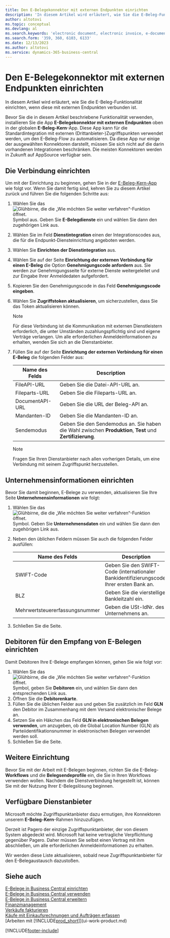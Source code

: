 ```yaml
---
title: Den E-Belegekonnektor mit externen Endpunkten einrichten
description: 'In diesem Artikel wird erläutert, wie Sie die E-Beleg-Funktionalität einrichten, wenn diese mit externen Endpunkten verbunden ist.'
author: altotovi
ms.topic: conceptual
ms.devlang: al
ms.search.keywords: 'electronic document, electronic invoice, e-document, e-invoice, access-point, endpoint'
ms.search.form: '359, 360, 6103, 6133'
ms.date: 12/13/2023
ms.author: altotovi
ms.service: dynamics-365-business-central
---
```


# Den E-Belegekonnektor mit externen Endpunkten einrichten

In diesem Artikel wird erläutert, wie Sie die E-Beleg-Funktionalität einrichten, wenn diese mit externen Endpunkten verbunden ist.

Bevor Sie die in diesem Artikel beschriebene Funktionalität verwenden, installieren Sie die App **E-Belegekonnektor mit externen Endpunkten** oben in der globalen **E-Beleg-Kern**-App. Diese App kann für die Standardintegration mit externen (Drittanbieter-)Zugriffspunkten verwendet werden, um den E-Beleg-Flow zu automatisieren. Da diese App nur einige der ausgewählten Konnektoren darstellt, müssen Sie sich nicht auf die darin vorhandenen Integrationen beschränken. Die meisten Konnektoren werden in Zukunft auf AppSource verfügbar sein.

## Die Verbindung einrichten

Um mit der Einrichtung zu beginnen, gehen Sie in der [E-Beleg-Kern-App](finance-how-setup-edocuments.md) wie folgt vor. Wenn Sie damit fertig sind, kehren Sie zu diesem Artikel zurück und führen Sie die folgenden Schritte aus:

1. Wählen Sie das ![Glühbirne, die die „Wie möchten Sie weiter verfahren“-Funktion öffnet.](media/ui-search/search_small.png "Wie möchten Sie weiter verfahren?") Symbol aus. Geben Sie **E-Belegdienste** ein und wählen Sie dann den zugehörigen Link aus.
2. Wählen Sie im Feld **Dienstintegration** einen der Integrationscodes aus, die für die Endpunkt-Diensteinrichtung angeboten werden.
3. Wählen Sie **Einrichten der Dienstintegration** aus.
4. Wählen Sie auf der Seite **Einrichtung der externen Verbindung für einen E-Beleg** die Option **Genehmigungscode anfordern** aus. Sie werden zur Genehmigungsseite für externe Dienste weitergeleitet und zur Eingabe Ihrer Anmeldedaten aufgefordert.
5. Kopieren Sie den Genehmigungscode in das Feld **Genehmigungscode eingeben**.
6. Wählen Sie **Zugriffstoken aktualisieren**, um sicherzustellen, dass Sie das Token aktualisieren können.

    > [!NOTE]
    > Für diese Verbindung ist die Kommunikation mit externen Dienstleistern erforderlich, die unter Umständen zuzahlungspflichtig sind und eigene Verträge verlangen. Um alle erforderlichen Anmeldeinformationen zu erhalten, wenden Sie sich an die Dienstanbieter.

7. Füllen Sie auf der Seite **Einrichtung der externen Verbindung für einen E-Beleg** die folgenden Felder aus:

    | Name des Felds | Description |
    |---|---|
    | FileAPI-URL | Geben Sie die Datei-API-URL an. |
    | Fileparts-URL | Geben Sie die Fileparts-URL an. |
    | DocumentAPI-URL | Geben Sie die URL der Beleg-API an. |
    | Mandanten-ID | Geben Sie die Mandanten-ID an. |
    | Sendemodus | Geben Sie den Sendemodus an. Sie haben die Wahl zwischen **Produktion**, **Test** und **Zertifizierung**. |

    > [!NOTE]
    > Fragen Sie Ihren Dienstanbieter nach allen vorherigen Details, um eine Verbindung mit seinem Zugriffspunkt herzustellen.

## Unternehmensinformationen einrichten

Bevor Sie damit beginnen, E-Belege zu verwenden, aktualisieren Sie Ihre Seite **Unternehmensinformationen** wie folgt:

1. Wählen Sie das ![Glühbirne, die die „Wie möchten Sie weiter verfahren“-Funktion öffnet.](media/ui-search/search_small.png "Wie möchten Sie weiter verfahren?") Symbol. Geben Sie **Unternehmensdaten** ein und wählen Sie dann den zugehörigen Link aus.
2. Neben den üblichen Feldern müssen Sie auch die folgenden Felder ausfüllen:

    | Name des Felds | Description |
    |---|---|
    | SWIFT-Code | Geben Sie den SWIFT-Code (internationaler Bankidentifizierungscode) Ihrer ersten Bank an. |
    | BLZ | Geben Sie die vierstellige Bankleitzahl ein. |
    | Mehrwertsteuererfassungsnummer | Geben die USt-IdNr. des Unternehmens an. |

3. Schließen Sie die Seite.

## Debitoren für den Empfang von E-Belegen einrichten

Damit Debitoren Ihre E-Belege empfangen können, gehen Sie wie folgt vor:

1. Wählen Sie das ![Glühbirne, die die „Wie möchten Sie weiter verfahren“-Funktion öffnet.](media/ui-search/search_small.png "Tell me-Funktion") Symbol, geben Sie **Debitoren** ein, und wählen Sie dann den entsprechenden Link aus.
2. Öffnen Sie die **Debitorenkarte**.
3. Füllen Sie die üblichen Felder aus und geben Sie zusätzlich im Feld **GLN** den Debitor im Zusammenhang mit dem Versand elektronischer Belege an.
4. Setzen Sie ein Häkchen das Feld **GLN in elektronischen Belegen verwenden**, um anzugeben, ob die Global Location Number (GLN) als Parteiidentifikationsnummer in elektronischen Belegen verwendet werden soll.
5. Schließen Sie die Seite.

## Weitere Einrichtung

Bevor Sie mit der Arbeit mit E-Belegen beginnen, richten Sie die E-Beleg-**Workflows** und die **Belegsendeprofile** ein, die Sie in Ihren Workflows verwenden wollen. Nachdem die Dienstverbindung hergestellt ist, können Sie mit der Nutzung Ihrer E-Belegslösung beginnen.

## Verfügbare Dienstanbieter

Microsoft möchte Zugriffspunktanbieter dazu ermutigen, ihre Konnektoren unserem **E-Beleg-Kern**-Rahmen hinzuzufügen.

Derzeit ist Pagero der einzige Zugriffspunktanbieter, der von diesem System abgedeckt wird. Microsoft hat keine vertragliche Verpflichtung gegenüber Pagero. Daher müssen Sie selbst einen Vertrag mit ihm abschließen, um alle erforderlichen Anmeldeinformationen zu erhalten.

Wir werden diese Liste aktualisieren, sobald neue Zugriffspunktanbieter für den E-Belegaustausch dazustoßen.

## Siehe auch 

[E-Belege in Business Central einrichten](finance-how-setup-edocuments.md)  
[E-Belege in Business Central verwenden](finance-how-use-edocuments.md)  
[E-Belege in Business Central erweitern](/dynamics365/business-central/dev-itpro/developer/devenv-extend-edocuments)  
[Finanzmanagement](finance.md)  
[Verkäufe fakturieren](sales-how-invoice-sales.md)  
[Käufe mit Einkaufsrechnungen und Aufträgen erfassen](purchasing-how-record-purchases.md)  
[Arbeiten mit [!INCLUDE[prod_short](includes/prod_short.md)]](ui-work-product.md)

[!INCLUDE[footer-include](includes/footer-banner.md)]
